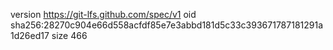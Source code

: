 version https://git-lfs.github.com/spec/v1
oid sha256:28270c904e66d558acfdf85e7e3abbd181d5c33c393671787181291a1d26ed17
size 466
